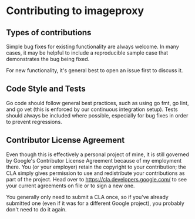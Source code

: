 # Contributing to imageproxy

## Types of contributions

Simple bug fixes for existing functionality are always welcome.  In many cases,
it may be helpful to include a reproducible sample case that demonstrates the
bug being fixed.

For new functionality, it's general best to open an issue first to discuss it.

## Code Style and Tests

Go code should follow general best practices, such as using go fmt, go lint, and
go vet (this is enforced by our continuous integration setup).  Tests should
always be included where possible, especially for bug fixes in order to prevent
regressions.

## Contributor License Agreement

Even though this is effectively a personal project of mine, it is still governed
by Google's Contributor License Agreement because of my employment there.  You
(or your employer) retain the copyright to your contribution; the CLA simply
gives permission to use and redistribute your contributions as part of the
project.  Head over to <https://cla.developers.google.com/> to see your current
agreements on file or to sign a new one.

You generally only need to submit a CLA once, so if you've already submitted one
(even if it was for a different Google project), you probably don't need to do
it again.
